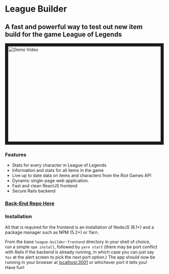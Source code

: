 # League Builder

## A fast and powerful way to test out new item build for the game League of Legends

<a href="http://www.youtube.com/watch?feature=player_embedded&v=CLmNh6H1i5M " target="_blank"><img src="http://img.youtube.com/vi/CLmNh6H1i5M/0.jpg" alt="Demo Video" width="560" height="315" border="10" /></a>

### Features
* Stats for every character in League of Legends
* Information and stats for all items in the game
* Live up to date data on items and characters from the Riot Games API
* Dynamic single-page web application.
* Fast and clean ReactJS frontend
* Secure Rails backend

### [Back-End Repo Here](https://github.com/LeagueBuilders/LeagueBuilderBackend "League Builder Back-End")

### Installation
All that is required for the frontend is an installation of NodeJS (8.1+) and a package manager such as NPM (5.2+) or Yarn.

From the base `league-builder-frontend` directory in your shell of choice, run a simple `npm install`, followed by `yarn start` (there may be  port conflict with Rails if the backend is already running, in which case you can just say `Yes` at the alert screen to pick the next port option.)
The app should now be running in your browser at [localhost:3001](localhost:3001) or whichever port it tells you! Have fun!
